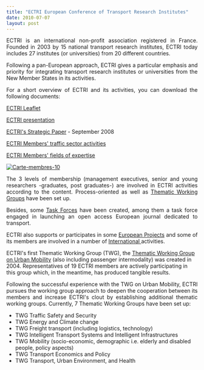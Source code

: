 ```yaml
---
title: "ECTRI European Conference of Transport Research Institutes"
date: 2010-07-07
layout: post
---
```


<p style="text-align: justify">ECTRI is an international non-profit association registered in France. Founded in 2003 by 15 national transport research institutes, ECTRI today includes 27 institutes (or universities) from 20 different countries. </p> <p style="text-align: justify">Following a pan-European approach, ECTRI gives a particular emphasis and priority for integrating transport research institutes or universities from the New Member States in its activities.</p> <p style="text-align: justify">For a short overview of ECTRI and its activities, you can download the following documents:</p> <p><a href="../Documents/About/ECTRI-leaflet2008.pdf" target="_blank">ECTRI Leaflet</a></p> <p><a href="../Documents/About/ECTRI_OverviewJune2010.pdf" target="_blank">ECTRI presentation</a></p> <p><a href="../Documents/Publications/Strategic-documents/ECTRI-Strategic-Paper_September-2008.pdf" target="_blank">ECTRI's Strategic Paper</a> - September 2008</p> <p><a href="../Documents/About/ECTRI Traffic Sector Activities May 2010.pdf" target="_blank">ECTRI Members' traffic sector activities</a></p> <p><a href="../Documents/About/ECTRI Fields of expertise May 2010.pdf" target="_blank">ECTRI Members' fields of expertise</a></p> <p style="text-align: justify"><a href="/wp-content/uploads/sites/6/old/6a0120a66d2ad4970b013485429190970c-pi.jpg" rel="lightbox"><img alt="Carte-membres-10" border="0" class="asset asset-image at-xid-6a0120a66d2ad4970b013485429190970c " src="/wp-content/uploads/sites/6/old/6a0120a66d2ad4970b013485429190970c-500pi.jpg" title="Carte-membres-10" /></a> <br /> </p>  <!--more-->  <p style="text-align: justify">The 3 levels of membership (management executives, senior and young researchers -graduates, post graduates-) are involved in ECTRI activities according to the content. Process-oriented as well as <a href="Working-Groups.htm">Thematic Working Groups</a> have been set up.</p> <p style="text-align: justify">Besides, some <a href="Task-Forces.htm">Task Forces</a> have been created, among them a task force engaged in launching an open access European journal dedicated to transport.</p> <p style="text-align: justify">ECTRI also supports or participates in some <a href="Projects.htm">European Projects</a> and some of its members are involved in a number of <a href="Interfacing.htm">International </a>activities. </p> <p>ECTRI's first Thematic Working Group (TWG), the <a href="WGsTWGs/TWGA.htm">Thematic Working Group on Urban Mobility</a> (also including passenger intermodality) was created in 2004. Representatives of 19 ECTRI members are actively participating in this group which, in the meantime, has produced tangible results.</p> <p style="text-align: justify">Following the successful experience with the TWG on Urban Mobility, ECTRI pursues the working group approach to deepen the cooperation between its members and increase ECTRI's clout by establishing additional thematic working groups. Currently, 7 Thematic Working Groups have been set up: <a href="WGsTWGs/TWGB.htm"></a></p> <ul> <li>TWG Traffic Safety and Security </li> <li>TWG Energy and Climate change </li> <li>TWG Freight transport (including logistics, technology) </li> <li>TWG Intelligent Transport Systems and Intelligent Infrastructures </li> <li>TWG Mobility (socio-economic, demographic i.e. elderly and disabled people, policy aspects) </li> <li>TWG Transport Economics and Policy </li> <li>TWG Transport, Urban Environment, and Health </li> </ul>